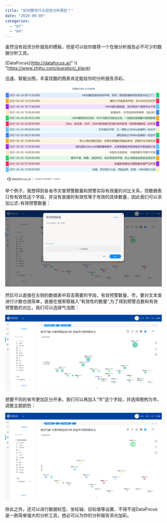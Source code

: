 ```yaml
---
title: "如何撰写行业投资分析报告？"
date: "2020-09-09"
categories: 
  - "07"
  - "04"
---
```


虽然没有投资分析报告的模板，但是可以给你推荐一个在做分析报告必不可少的数据分析工具。

[DataFocus](http://datafocus.ai/" \t "https://www.zhihu.com/question/_blank)

迅速、智能出图，丰富炫酷的图表肯定能给你的分析报告添彩。

![IMG_256](images/img_256.png)

举个例子，我想得到各省市灾害预警数量和预警实际有效量的对比关系，但数据表只有有效性这个字段，并没有直接的有效性等于有效的具体数量，因此我们可以添加公式-有效预警数量：

![W1](images/w1.png)

然后可以直接在左侧的数据表中双击需要的字段，有效预警数量、市，要对文本类进行计数也很简单，直接在搜索框输入“有效性的数量”,为了得到预警总数和有效预警数的对比，我们可以选择气泡图：

![W3](images/w3.png)

想要不同的省市更加区分开来，我们可以再加入“市”这个字段，并选择图例为市，调整主题颜色：

![W2](images/w2.png)

除此之外，还可以进行数据标签、坐标轴、目标值等设置，不得不说DataFocus是一款简单强大的分析工具，想必可以为你的分析报告添光加彩。
